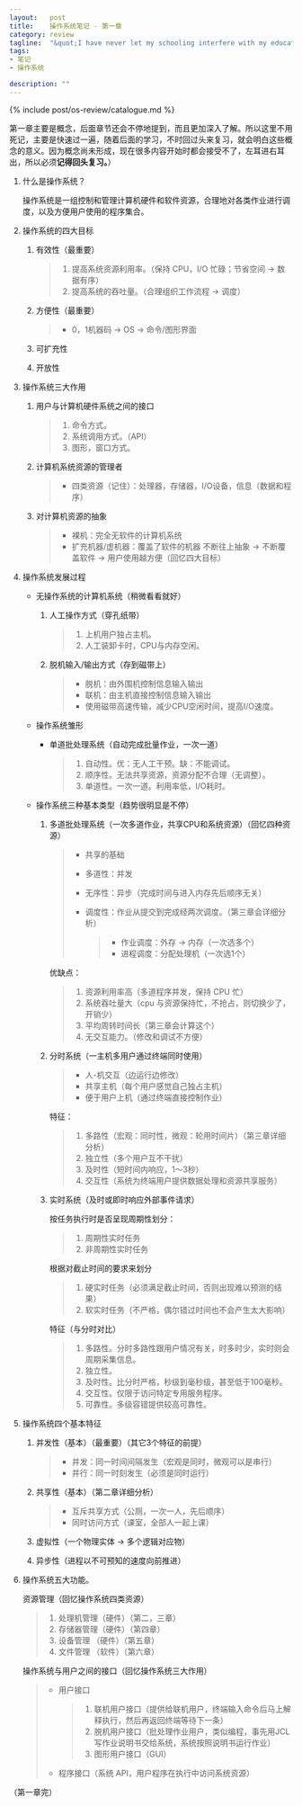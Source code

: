 ```yaml
--- 
layout:   post
title:    操作系统笔记 - 第一章
category: review
tagline:  "&quot;I have never let my schooling interfere with my education.&quot; - Mark Twain"
tags: 
- 笔记
- 操作系统

description: ""
---
```


{% include post/os-review/catalogue.md %}

第一章主要是概念，后面章节还会不停地提到，而且更加深入了解。所以这里不用死记，主要是快速过一遍，随着后面的学习，不时回过头来复习，就会明白这些概念的意义。因为概念尚未形成，现在很多内容开始时都会接受不了，左耳进右耳出，所以必须**记得回头复习。**）

1. 什么是操作系统？
   
   操作系统是一组控制和管理计算机硬件和软件资源，合理地对各类作业进行调度，以及方便用户使用的程序集合。  

2. 操作系统的四大目标

   1. 有效性（最重要）

      > 1. 提高系统资源利用率。（保持 CPU，I/O 忙碌；节省空间 -> 数据有序）
      > 2. 提高系统的吞吐量。（合理组织工作流程 -> 调度）

   2. 方便性（最重要）

      > - 0，1机器码 -> OS -> 命令/图形界面

   3. 可扩充性

   4. 开放性
  
3. 操作系统三大作用

   1. 用户与计算机硬件系统之间的接口

      > 1. 命令方式。
      > 2. 系统调用方式。（API）
      > 3. 图形，窗口方式。

   2. 计算机系统资源的管理者

      > - 四类资源（记住）：处理器，存储器，I/O设备，信息（数据和程序）

   3. 对计算机资源的抽象

      > - 裸机：完全无软件的计算机系统
      > - 扩充机器/虚机器：覆盖了软件的机器
      > 不断往上抽象 -> 不断覆盖软件 -> 用户使用越方便（回忆四大目标）

4. 操作系统发展过程

   - 无操作系统的计算机系统（稍微看看就好）

     1. 人工操作方式（穿孔纸带）

        > 1. 上机用户独占主机。
        > 2. 人工装卸卡时，CPU与内存空闲。

     2. 脱机输入/输出方式（存到磁带上）

        > - 脱机：由外围机控制信息输入输出
        > - 联机：由主机直接控制信息输入输出
        > - 使用磁带高速传输，减少CPU空闲时间，提高I/O速度。

   - 操作系统雏形

     - 单道批处理系统（自动完成批量作业，一次一道）

       > 1. 自动性。优：无人工干预。缺：不能调试。
       > 2. 顺序性。无法共享资源，资源分配不合理（无调整）。
       > 3. 单道性。一次一道。利用率低，I/O耗时。

   - 操作系统三种基本类型（趋势很明显是不停）

     1. 多道批处理系统（一次多道作业，共享CPU和系统资源）（回忆四种资源）

        > - 共享的基础
        > - 多道性：并发
        > - 无序性：异步（完成时间与进入内存先后顺序无关）
        > - 调度性：作业从提交到完成经两次调度。（第三章会详细分析）
        >
        >   > - 作业调度：外存 -> 内存（一次选多个）
        >   > - 进程调度：分配处理机（一次选1个）

        优缺点：
        
        > 1. 资源利用率高（多道程序并发，保持 CPU 忙）
        > 2. 系统吞吐量大（cpu 与资源保持忙，不抢占，则切换少了，开销少）
        > 3. 平均周转时间长（第三章会计算这个）
        > 4. 无交互能力。（修改和调试不方便）

     2. 分时系统（一主机多用户通过终端同时使用）
        
        > - 人-机交互（边运行边修改）
        > - 共享主机（每个用户感觉自己独占主机）
        > - 便于用户上机（通过终端直接控制作业）

        特征：

        > 1. 多路性（宏观：同时性，微观：轮用时间片）（第三章详细分析）
        > 2. 独立性（多个用户互不干扰）
        > 3. 及时性（短时间内响应，1～3秒）
        > 4. 交互性（系统为终端用户提供数据处理和资源共享服务）

     3. 实时系统（及时或即时响应外部事件请求）

        按任务执行时是否呈现周期性划分：

        > 1. 周期性实时任务
        > 2. 非周期性实时任务

        根据对截止时间的要求来划分

        > 1. 硬实时任务（必须满足截止时间，否则出现难以预测的结果）
        > 2. 软实时任务（不严格，偶尔错过时间也不会产生太大影响）

        特征（与分时对比）

        > 1. 多路性。分时多路性跟用户情况有关，时多时少，实时则会周期采集信息。
        > 2. 独立性。
        > 3. 及时性。比分时严格，秒级到毫秒级，甚至低于100毫秒。
        > 4. 交互性。仅限于访问特定专用服务程序。
        > 5. 可靠性。多级容错提供较高可靠性。

5. 操作系统四个基本特征

   1. 并发性（基本）（最重要）（其它3个特征的前提）

      > - 并发：同一时间间隔发生（宏观是同时，微观可以是串行）
      > - 并行：同一时刻发生（必须是同时运行）

   2. 共享性（基本）（第二章详细分析）
  
      > - 互斥共享方式（公厕，一次一人，先后顺序）
      > - 同时访问方式（课室，全部人一起上课）

   3. 虚拟性（一个物理实体 -> 多个逻辑对应物）

   4. 异步性（进程以不可预知的速度向前推进）

6. 操作系统五大功能。

   资源管理（回忆操作系统四类资源）

   > 1. 处理机管理（硬件）（第二，三章）
   > 2. 存储器管理（硬件）（第四章）
   > 3. 设备管理  （硬件）（第五章）
   > 4. 文件管理  （软件）（第六章）

   操作系统与用户之间的接口（回忆操作系统三大作用）

   > - 用户接口
   > 
   >   > 1. 联机用户接口（提供给联机用户，终端输入命令后马上解释执行，然后再返回终端等待下一条）
   >   > 2. 脱机用户接口（批处理作业用户，类似编程，事先用JCL写作业说明书交给系统，系统按照说明书运行作业）
   >   > 3. 图形用户接口（GUI）
   > 
   > - 程序接口（系统 API，用户程序在执行中访问系统资源）

（第一章完）










      
